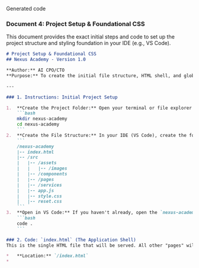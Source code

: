 Generated code
### **Document 4: Project Setup & Foundational CSS**
This document provides the exact initial steps and code to set up the project structure and styling foundation in your IDE (e.g., VS Code).

```markdown
# Project Setup & Foundational CSS
## Nexus Academy - Version 1.0

**Author:** AI CPO/CTO
**Purpose:** To create the initial file structure, HTML shell, and global CSS required to begin development.

---

### 1. Instructions: Initial Project Setup

1.  **Create the Project Folder:** Open your terminal or file explorer and create a new folder for the project.
    ```bash
    mkdir nexus-academy
    cd nexus-academy
    ```
2.  **Create the File Structure:** In your IDE (VS Code), create the following folders and files. This matches the component architecture from the UI/UX document.
    ```
    /nexus-academy
    |-- index.html
    |-- /src
    |   |-- /assets
    |   |   |-- /images
    |   |-- /components
    |   |-- /pages
    |   |-- /services
    |   |-- app.js
    |   |-- style.css
    |   |-- reset.css
    ```
3.  **Open in VS Code:** If you haven't already, open the `nexus-academy` folder in your IDE.
    ```bash
    code .
    ```

### 2. Code: `index.html` (The Application Shell)
This is the single HTML file that will be served. All other "pages" will be dynamically loaded into the `<main id="root"></main>` element by our JavaScript router.

*   **Location:** `/index.html`
*   